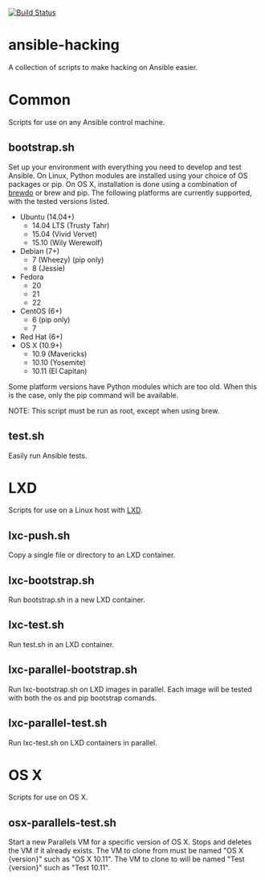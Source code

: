 [![Build Status](https://travis-ci.org/mattclay/ansible-hacking.svg?branch=master)](https://travis-ci.org/mattclay/ansible-hacking)

# ansible-hacking
A collection of scripts to make hacking on Ansible easier.

# Common
Scripts for use on any Ansible control machine.

## bootstrap.sh
Set up your environment with everything you need to develop and test Ansible.
On Linux, Python modules are installed using your choice of OS packages or pip.
On OS X, installation is done using a combination of
[brewdo](https://github.com/zigg/brewdo) or brew and pip.
The following platforms are currently supported, with the tested versions listed.
  * Ubuntu (14.04+)
    * 14.04 LTS (Trusty Tahr)
    * 15.04 (Vivid Vervet)
    * 15.10 (Wily Werewolf)
  * Debian (7+)
    * 7 (Wheezy) (pip only)
    * 8 (Jessie)
  * Fedora
    * 20
    * 21
    * 22
  * CentOS (6+)
    * 6 (pip only)
    * 7
  * Red Hat (6+)
  * OS X (10.9+)
    * 10.9 (Mavericks)
    * 10.10 (Yosemite)
    * 10.11 (El Capitan)

Some platform versions have Python modules which are too old.
When this is the case, only the pip command will be available.

NOTE: This script must be run as root, except when using brew.

## test.sh
Easily run Ansible tests.

# LXD
Scripts for use on a Linux host with [LXD](https://linuxcontainers.org/lxd/).

## lxc-push.sh
Copy a single file or directory to an LXD container.

## lxc-bootstrap.sh
Run bootstrap.sh in a new LXD container.

## lxc-test.sh
Run test.sh in an LXD container.

## lxc-parallel-bootstrap.sh
Run lxc-bootstrap.sh on LXD images in parallel.
Each image will be tested with both the os and pip bootstrap comands.

## lxc-parallel-test.sh
Run lxc-test.sh on LXD containers in parallel.

# OS X
Scripts for use on OS X.

## osx-parallels-test.sh
Start a new Parallels VM for a specific version of OS X.
Stops and deletes the VM if it already exists.
The VM to clone from must be named "OS X {version}" such as "OS X 10.11".
The VM to clone to will be named "Test {version}" such as "Test 10.11".
